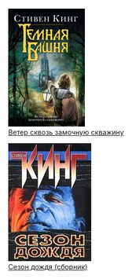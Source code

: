 ![](Ветер%20сквозь%20замочную%20скважину.jpg)  
[Ветер сквозь замочную скважину](Ветер%20сквозь%20замочную%20скважину)

![](Сезон%20дождя%20(сборник).jpg)  
[Сезон дождя (сборник)](Сезон%20дождя%20(сборник))

